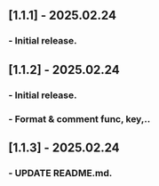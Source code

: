 ## [1.1.1] - 2025.02.24
### - Initial release.

## [1.1.2] - 2025.02.24
### - Initial release.
### - Format & comment func, key,..

## [1.1.3] - 2025.02.24
### - UPDATE README.md.
